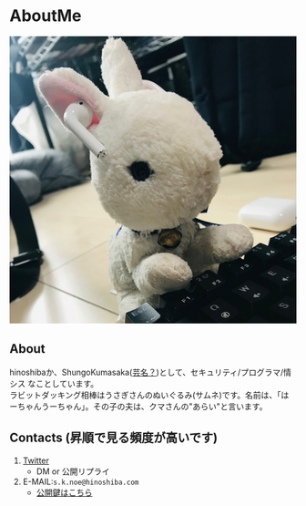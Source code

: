 AboutMe
===

![img/avatar.jpg](./img/avatar.jpg)  

## About
hinoshibaか、ShungoKumasaka([芸名？](https://hinoshiba.hatenablog.com/entry/2019/11/17/100616))として、セキュリティ/プログラマ/情シス なことしています。  
ラビットダッキング相棒はうさぎさんのぬいぐるみ(サムネ)です。名前は、「はーちゃんうーちゃん」。その子の夫は、クマさんの"あらい"と言います。  

## Contacts (昇順で見る頻度が高いです)
1. [Twitter](https://twitter.com/hinoshiba)
	* DM or 公開リプライ
2. E-MAIL:`s.k.noe@hinoshiba.com`
	* [公開鍵はこちら](./pubkeys/)
